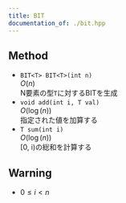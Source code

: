 ```yaml
---
title: BIT
documentation_of: ./bit.hpp
---
```


## Method

- `BIT<T> BIT<T>(int n)`  
  $O(n)$  
  N要素の型`T`に対するBITを生成  
- `void add(int i, T val)`  
  $O(\log(n))$  
  指定された値を加算する  
- `T sum(int i)`  
  $O(\log(n))$  
  [0, i)の総和を計算する  

## Warning

- $0 \leq i < n$

